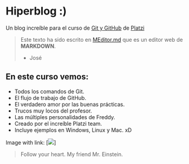 # Hiperblog :)
Un blog increíble para el curso de [Git y GitHub](https://platzi.com/clases/1557-git-github/19977-readmemd-es-una-excelente-practica/) de [Platzi](https://platzi.com) 

>Este texto ha sido escrito en [MEditor.md](https://pandao.github.io/editor.md/en.html) que es un editor web de **MARKDOWN**.
> - José

## En este curso vemos:
* Todos los comandos de Git.
* El flujo de trabajo de GitHub.
* El verdadero amor por las buenas prácticas.
* Trucos muy locos del profesor.
* Las múltiples personalidades de Freddy.
* Creado por el increíble Platzi team.
* Incluye ejemplos en Windows, Linux y Mac.
xD

Image with link:
[![](https://i.pinimg.com/originals/4e/9c/cd/4e9ccdba981fc63659f3e2dab29f33b3.jpg)]

>Follow your heart.
>My friend Mr. Einstein.
